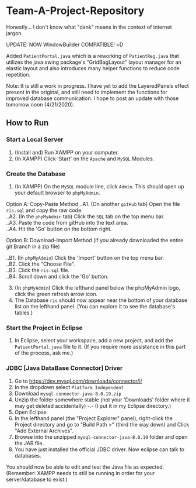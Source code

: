 # Team-A-Project-Repository
Honestly... I don't know what "dank" means in the context of internet jargon.

UPDATE: NOW WindowBuilder COMPATIBLE! =D 

Added `PatientPortal.java` which is a reworking of `PatientReg.java` that utilizes the java.swing package's "GridBagLayout" layout manager for an elastic layout and also introduces many helper functions to reduce code repetition.

Note: It is still a work in progress. I have yet to add the LayeredPanels effect present in the original, and still need to implement the functions for improved database communication. I hope to post an update with those tomorrow noon (4/21/2020).

## How to Run

### Start a Local Server
1. (Install and) Run XAMPP on your computer.
2. (In XAMPP) Click 'Start' on the `Apache` and `MySQL` Modules.

### Create the Database
1. (In XAMPP) On the `MySQL` module line, click `Admin`. This should open up your default browser to `phpMyAdmin`.

Option A: Copy-Paste Method
..A1. (On another `gitHub` tab) Open the file `ris.sql` and copy the raw code.  
..A2. (In the `phpMyAdmin` tab) Click the `SQL` tab on the top menu bar.  
..A3. Paste the code from gitHub into the text area.  
..A4. Hit the 'Go' button on the bottom right.

Option B: Download-Import Method (if you already downloaded the entire git Branch in a zip file)

..B1. (In `phpMyAdmin`) Click the 'Import' button on the top menu bar.  
..B2. Click the "Choose File".  
..B3. Click the `ris.sql` file.  
..B4. Scroll down and click the 'Go' button.

3. (In `phpMyAdmin`) Click the lefthand panel below the phpMyAdmin logo, click the green refresh arrow icon.
4. The Database `ris` should now appear near the bottom of your database list on the lefthand panel.
(You can explore it to see the database's tables.)

### Start the Project in Eclipse
1. In Eclipse, select your workspace, add a new project, and add the `PatientPortal.java` file to it.
(If you require more assistance in this part of the process, ask me.)

### JDBC [Java DataBase Connector] Driver
1. Go to https://dev.mysql.com/downloads/connector/j/
2. In the dropdown select `Platform Independent`
3. Download `mysql-connector-java-8.0.19.zip`
4. Unzip the folder somewhere stable (not your 'Downloads' folder where it may get deleted accidentally) -.-
(I put it in my Eclipse directory.)
5. Open Eclipse
6. In the lefthand panel (the "Project Explorer" panel), right-click the Project directory and go to "Build Path >" (third the way down) and Click "Add External Archives".
7. Browse into the unzipped `mysql-connector-java-8.0.19` folder and open the JAR file. 
8. You have just installed the official JDBC driver. Now eclipse can talk to databases.

You should now be able to edit and test the Java file as expected. 
(Remember: XAMPP needs to still be running in order for your server/database to exist.)
